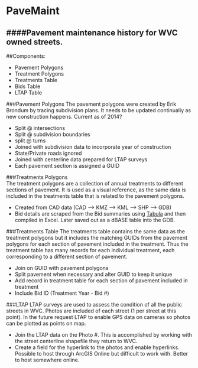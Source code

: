 # PaveMaint
####Pavement maintenance history for WVC owned streets.  
--------------------------------------------------  
##Components:  
+  Pavement Polygons
+  Treatment Polygons
+  Treatments Table
+  Bids Table
+  LTAP Table  

###Pavement Polygons
The pavement polygons were created by Erik Brondum by tracing subdivision plans.  It needs to be updated continually as new construction happens.  Current as of 2014?

+  Split @ intersections
+  Split @ subdivision boundaries
+  split @ turns
+  Joined with subdivision data to incorporate year of construction
+  State/Private roads ignored
+  Joined with centerline data prepared for LTAP surveys  
+  Each pavement section is assigned a GUID

 
###Treatments Polygons  
The treatment polygons are a collection of annual treatments to different sections of pavement.  It is used as a visual reference, as the same data is included in the treatments table that is related to the pavement polygons.  
+  Created from CAD data (CAD --> KMZ --> KML --> SHP --> GDB)
+  Bid details are scraped from the Bid summaries using [Tabula](http://tabula.technology/ "Tabula") and then compiled in Excel.  Later saved out as a dBASE table into the GDB.   


###Treatments Table
The treatments table contains the same data as the treatment polygons but it includes the matching GUIDs from the pavement polygons for each section of pavement included in the treatment.  Thus the treatment table has many records for each individual treatment, each corresponding to a different section of pavement.  
+  Join on GUID with pavement polygons  
+  Split pavement when necessary and alter GUID to keep it unique  
+  Add record in treatment table for each section of pavement included in treatment  
+  Include Bid ID (Treatment Year - Bid #)  

###LTAP
LTAP surveys are used to assess the condition of all the public streets in WVC.  Photos are included of each street (1 per street at this point).  In the future request LTAP to enable GPS data on cameras so photos can be plotted as points on map.

+  Join the LTAP data on the Photo #.  This is accomplished by working with the street centerline shapefile they return to WVC.  
+  Create a field for the hyperlink to the photos and enable hyperlinks.  Possible to host through ArcGIS Online but difficult to work with.  Better to host somewhere online.


